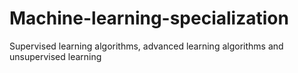 # Machine-learning-specialization
Supervised learning algorithms, advanced learning algorithms and unsupervised learning
